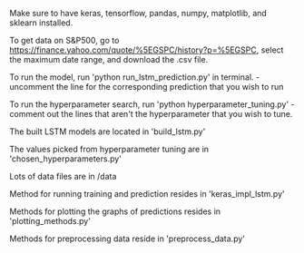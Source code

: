 Make sure to have keras, tensorflow, pandas, numpy, matplotlib, and sklearn installed.

To get data on S&P500, go to https://finance.yahoo.com/quote/%5EGSPC/history?p=%5EGSPC,
select the maximum date range, and download the .csv file.

To run the model, run 'python run_lstm_prediction.py' in terminal.
	- uncomment the line for the corresponding prediction that you wish to run

To run the hyperparameter search, run 'python hyperparameter_tuning.py'
	- comment out the lines that aren't the hyperparameter that you wish to tune.

The built LSTM models are located in 'build_lstm.py'

The values picked from hyperparameter tuning are in 'chosen_hyperparameters.py'

Lots of data files are in /data

Method for running training and prediction resides in 'keras_impl_lstm.py'

Methods for plotting the graphs of predictions resides in 'plotting_methods.py'

Methods for preprocessing data reside in 'preprocess_data.py'
